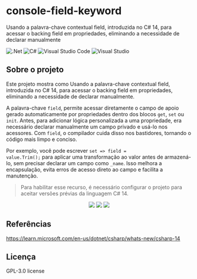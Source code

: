 # console-field-keyword
Usando a palavra-chave contextual field, introduzida no C# 14, para acessar o backing field em propriedades, eliminando a necessidade de declarar manualmente

![.Net](https://img.shields.io/badge/.NET-5C2D91?style=for-the-badge&logo=.net&logoColor=white)
![C#](https://img.shields.io/badge/c%23-%23239120.svg?style=for-the-badge&logo=c-sharp&logoColor=white)
![Visual Studio Code](https://img.shields.io/badge/Visual%20Studio%20Code-0078d7.svg?style=for-the-badge&logo=visual-studio-code&logoColor=white)
![Visual Studio](https://img.shields.io/badge/Visual%20Studio-5C2D91.svg?style=for-the-badge&logo=visual-studio&logoColor=white)

## Sobre o projeto
Este projeto mostra como Usando a palavra-chave contextual field, introduzida no C# 14, para acessar o backing field em propriedades, eliminando a necessidade de declarar manualmente.

A palavra-chave <code>field</code>, permite acessar diretamente o campo de apoio gerado automaticamente por propriedades dentro dos blocos <code>get</code>, <code>set</code> ou <code>init</code>. Antes, para adicionar lógica personalizada a uma propriedade, era necessário declarar manualmente um campo privado e usá-lo nos acessores. Com <code>field</code>, o compilador cuida disso nos bastidores, tornando o código mais limpo e conciso.

Por exemplo, você pode escrever <code>set => field = value.Trim();</code> para aplicar uma transformação ao valor antes de armazená-lo, sem precisar declarar um campo como <code>_name</code>. Isso melhora a encapsulação, evita erros de acesso direto ao campo e facilita a manutenção.

>Para habilitar esse recurso, é necessário configurar o projeto para aceitar versões prévias da linguagem C# 14.

<div align="center">
    <img src="https://github.com/user-attachments/assets/33d5b19b-e10b-4fe6-91fb-ba67c2f7eea5"</img>
    <img src="https://github.com/user-attachments/assets/7ca70951-404f-43f1-af14-5f9b51d62d47"</img>
    <img src="https://github.com/user-attachments/assets/993dbbe0-6ede-4326-a5a7-1950d13f87e1"</img>
</div>

## Referências
https://learn.microsoft.com/en-us/dotnet/csharp/whats-new/csharp-14

## Licença
GPL-3.0 license
